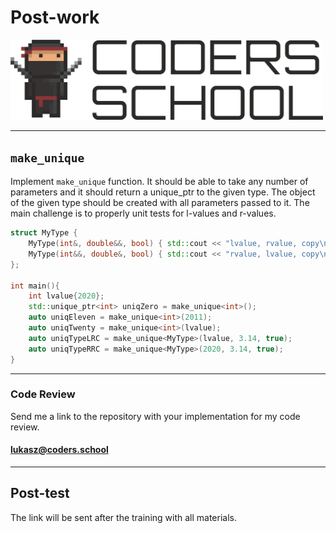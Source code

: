 <!-- .slide: data-background="#111111" -->

# Post-work

<a href="https://coders.school">
    <img width="500" src="../img/coders_school_logo.png" alt="Coders School" class="plain">
</a>

___

## `make_unique`

Implement `make_unique` function. It should be able to take any number of parameters and it should return a unique_ptr to the given type. The object of the given type should be created with all parameters passed to it.
The main challenge is to properly unit tests for l-values and r-values.

```cpp
struct MyType {
    MyType(int&, double&&, bool) { std::cout << "lvalue, rvalue, copy\n"; }
    MyType(int&&, double&, bool) { std::cout << "rvalue, lvalue, copy\n"; }
};

int main(){
    int lvalue{2020};
    std::unique_ptr<int> uniqZero = make_unique<int>();
    auto uniqEleven = make_unique<int>(2011);
    auto uniqTwenty = make_unique<int>(lvalue);
    auto uniqTypeLRC = make_unique<MyType>(lvalue, 3.14, true);
    auto uniqTypeRRC = make_unique<MyType>(2020, 3.14, true);
}
```


___

### Code Review

Send me a link to the repository with your implementation for my code review.

#### [lukasz@coders.school](mailto:lukasz@coders.school)

___

## Post-test

The link will be sent after the training with all materials.
